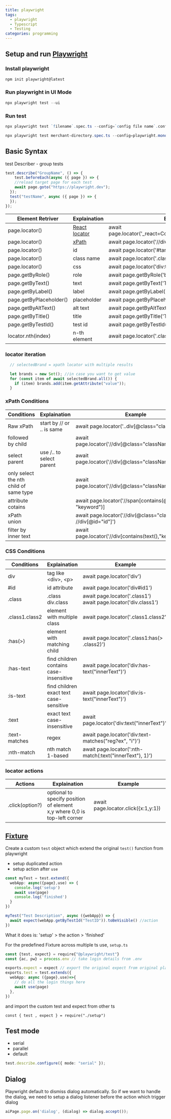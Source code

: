 ```yaml
---
title: playwright
tags:
  - playwright
  - Typescript
  - Testing
categories: programming
---
```


## Setup and run [Playwright](https://playwright.dev/)

### Install playwright

```Powershell
npm init playwright@latest
```

### Run playwright in UI Mode

```Powershell
npx playwright test --ui
```

### Run test
```Powershell
npx playwright test `filename`.spec.ts --config=`config file name`.config.ts --workers=4 --retries=3 --project="mschromium" --trace on -g "(?=.\*zh_CN)" --headed
```


```Powershell
npx playwright test merchant-directory.spec.ts --config=playwright.monocart.config.ts --workers=4 --retries=3 --project="mschromium" --trace on -g "(?=.*zh_CN)" --headed
```

## Basic Syntax

test Describer - group tests

```Typescript
test.describe("GroupName", () => {
    test.beforeEach(async ({ page }) => {
    //reload target page for each test
    await page.goto("https://playwright.dev");
  });
  test("testName", async ({ page }) => {
  });
});
```

| Element Retriver        | Explaination                                                              | Example                                                  |
| ----------------------- | ------------------------------------------------------------------------- | -------------------------------------------------------- |
| page.locator()          | [React locator](https://playwright.dev/docs/other-locators#react-locator) | await page.locator('\_react=ComponentName[enabled=true]) |
| page.locator()          | [xPath](https://playwright.dev/docs/other-locators#xpath-locator)         | await page.locator('//div[@class="className"]')          |
| page.locator()          | id                                                                        | await page.locator('#targetId')                          |
| page.locator()          | class name                                                                | await page.locator('.className > div > a')               |
| page.locator()          | css                                                                       | await page.locator('div:text("innerText")')              |
| page.getByRole()        | role                                                                      | await page.getByRole('button', { name: 'Submit' })       |
| page.getByText()        | text                                                                      | await page.getByText('Text')                             |
| page.getByLabel()       | label                                                                     | await page.getByLabel('Label')                           |
| page.getByPlaceholder() | placeholder                                                               | await page.getByPlaceholder('Placeholder')               |
| page.getByAltText()     | alt text                                                                  | await page.getByAltText('AltText')                       |
| page.getByTitle()       | title                                                                     | await page.getByTitle('Title')                           |
| page.getByTestId()      | test id                                                                   | await page.getByTestId('TestId')                         |
| locator.nth(index)      | n-th element                                                              | await page.locator('.className').nth(1)                  |

### locator iteration

```Typescript
  // selectedBrand = xpath locator with multiple results

  let brands = new Set(); //in case you want to get value
  for (const item of await selectedBrand.all()) {
    if (item) brands.add(item.getAttribute("value"));
  }
```

### xPath Conditions

| Conditions                             | Explaination              | Example                                                               |     |
| -------------------------------------- | ------------------------- | --------------------------------------------------------------------- | --- |
| Raw xPath                              | start by // or .. is same | await page.locator('..div[@class="className"]')                       |     |
| followed by child                      |                           | await page.locator('//div[@class="className"]/div/a')                 |     |
| select parent                          | use /.. to select parent  | await page.locator('//div\[@class="className"\]/..')                  |     |
| only select the nth child of same type |                           | await page.locator('//div[@class="className"]/div[1]')                |     |
| attribute cotains                      |                           | await page.locator('//span\[contains(@class, "keyword")\]             |     |
| xPath union                            |                           | await page.locator('//div(@class="className")] \| //div\[@id="id"\]') |     |
| filter by inner text                   |                           | await page.locator('//div\[contains(text(),"keyword")\]')             |     |


### CSS Conditions

| Conditions     | Explaination                                  | Example                                                           |
| -------------- | --------------------------------------------- | ----------------------------------------------------------------- |
| div            | tag like \<div\>, \<p\>                       | await page.locator('div')                                         |
| \#id           | id attribute                                  | await page.locator('div#id1')                                     |
| .class         | .class<br>div.class                           | await page.locator('.class1')<br>await page.locator('div.class1') |
| .class1.class2 | element with multiple class                   | await page.locator('.class1.class2')                              |
| :has(>)        | element with matching child                   | await page.locator('.class1:has(> .class2)')                      |
| :has-text      | find children<br>contains<br>case-insensitive | await page.locator('div:has-text("innerText")')                   |
| :is-text       | find children<br>exact text<br>case-sensitive | await page.locator('div:is-text("innerText")')                    |
| :text          | exact text<br>case-insensitive                | await page.locator('div:text("innerText")')                       |
| :text-matches  | regex                                         | await page.locator('div:text-matches("reg?ex", "i")')             |
| :nth-match     | nth match 1-based                             | await page.locator(':nth-match(:text("innerText"), 1)')           |

### locator actions
| Actions         | Explaination                                                                | Example                             |
| --------------- | --------------------------------------------------------------------------- | ----------------------------------- |
| .click(option?) | optional to specify position of element<br>x,y where 0,0 is top-left corner | await page.locator.click({x:1,y:1}) |
## [Fixture](https://www.youtube.com/watch?v=2O7dyz6XO2s)

Create a custom `test` object which extend the original `test()` function from playwright

- setup duplicated action
- setup action after `use`

```Typescript
const myTest = test.extend({
  webApp: async({page},use) => {
    console.log('setup')
    await use(page)
    console.log('finished')
  }
})

myTest("Test Description", async ({webApp}) => {
  await expect(webApp.getByTestId("TestID")).toBeVisible() //action
})
```

What it does is: 'setup' > the action > 'finished'

For the predefined Fixture across multiple ts use,
`setup.ts`

```Typescript
const {test, expect} = require{"@playwright/test"}
const {ac, pw} = process.env // take login details from .env

exports.expect = expect // export the original expect from original playwright
exports.test = test.extends({
  webApp: async ({page},use)=>{
    // do all the login things here
    await use(page)
  },
})
```

and import the custom test and expect from other ts

```
const { test , expect } = require("./setup")
```

## Test mode
- serial
- parallel
- default
```Typescript
test.describe.configure({ mode: "serial" });
```

## Dialog
Playwright default to dismiss dialog automatically. So if we want to handle the dialog, we need to setup a dialog listener before the action which trigger dialog
```Typescript
aiPage.page.on('dialog', (dialog) => dialog.accept());
```